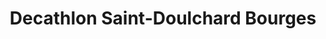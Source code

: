 ---
title: "Decathlon Saint-Doulchard Bourges"
url: /saint-doulchard/decathlon-saint-doulchard-bourges/
shop: Sport
---